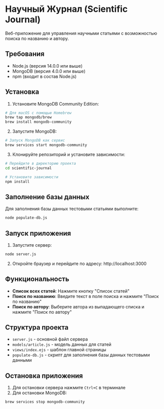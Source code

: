# Научный Журнал (Scientific Journal)

Веб-приложение для управления научными статьями с возможностью поиска по названию и автору.

## Требования

- Node.js (версия 14.0.0 или выше)
- MongoDB (версия 4.0.0 или выше)
- npm (входит в состав Node.js)

## Установка

1. Установите MongoDB Community Edition:
```bash
# Для macOS с помощью Homebrew
brew tap mongodb/brew
brew install mongodb-community
```

2. Запустите MongoDB:
```bash
# Запуск MongoDB как сервис
brew services start mongodb-community
```

3. Клонируйте репозиторий и установите зависимости:
```bash
# Перейдите в директорию проекта
cd scientific-journal

# Установите зависимости
npm install
```

## Заполнение базы данных

Для заполнения базы данных тестовыми статьями выполните:
```bash
node populate-db.js
```

## Запуск приложения

1. Запустите сервер:
```bash
node server.js
```

2. Откройте браузер и перейдите по адресу: http://localhost:3000

## Функциональность

- **Список всех статей**: Нажмите кнопку "Список статей"
- **Поиск по названию**: Введите текст в поле поиска и нажмите "Поиск по названию"
- **Поиск по автору**: Выберите автора из выпадающего списка и нажмите "Поиск по автору"

## Структура проекта

- `server.js` - основной файл сервера
- `models/article.js` - модель данных для статей
- `views/index.ejs` - шаблон главной страницы
- `populate-db.js` - скрипт для заполнения базы данных тестовыми данными

## Остановка приложения

1. Для остановки сервера нажмите `Ctrl+C` в терминале
2. Для остановки MongoDB:
```bash
brew services stop mongodb-community
```
